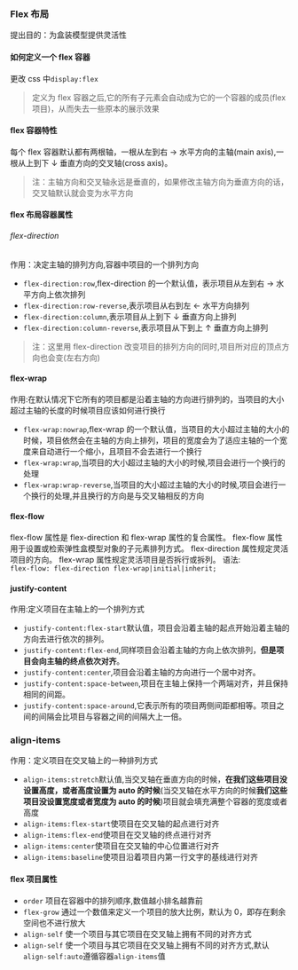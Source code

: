 ### Flex 布局

提出目的：为盒装模型提供灵活性

#### 如何定义一个 flex 容器

更改 css 中`display:flex`

> 定义为 flex 容器之后,它的所有子元素会自动成为它的一个容器的成员(flex 项目)，从而失去一些原本的展示效果

#### flex 容器特性

每个 flex 容器默认都有两根轴，一根从左到右 → 水平方向的主轴(main axis),一根从上到下 ↓ 垂直方向的交叉轴(cross axis)。

> 注：主轴方向和交叉轴永远是垂直的，如果修改主轴方向为垂直方向的话，交叉轴默认就会变为水平方向

#### flex 布局容器属性

###### flex-direction

作用：决定主轴的排列方向,容器中项目的一个排列方向

- `flex-direction:row`,flex-direction 的一个默认值，表示项目从左到右 → 水平方向上依次排列
- `flex-direction:row-reverse`,表示项目从右到左 ← 水平方向排列
- `flex-direction:column`,表示项目从上到下 ↓ 垂直方向上排列
- `flex-direction:column-reverse`,表示项目从下到上 ↑ 垂直方向上排列

> 注：这里用 flex-direction 改变项目的排列方向的同时,项目所对应的顶点方向也会变(左右方向)

#### flex-wrap

作用:在默认情况下它所有的项目都是沿着主轴的方向进行排列的，当项目的大小超过主轴的长度的时候项目应该如何进行换行

- `flex-wrap:nowrap`,flex-wrap 的一个默认值，当项目的大小超过主轴的大小的时候，项目依然会在主轴的方向上排列，项目的宽度会为了适应主轴的一个宽度来自动进行一个缩小，且项目不会去进行一个换行
- `flex-wrap:wrap`,当项目的大小超过主轴的大小的时候,项目会进行一个换行的处理
- `flex-wrap:wrap-reverse`,当项目的大小超过主轴的大小的时候,项目会进行一个换行的处理,并且换行的方向是与交叉轴相反的方向

#### flex-flow 
flex-flow 属性是 flex-direction 和 flex-wrap 属性的复合属性。
flex-flow 属性用于设置或检索弹性盒模型对象的子元素排列方式。
flex-direction 属性规定灵活项目的方向。
flex-wrap 属性规定灵活项目是否拆行或拆列。
语法:  
`flex-flow: flex-direction flex-wrap|initial|inherit;`

#### justify-content

作用:定义项目在主轴上的一个排列方式

- `justify-content:flex-start`默认值，项目会沿着主轴的起点开始沿着主轴的方向去进行依次的排列。
- `justify-content:flex-end`,同样项目会沿着主轴的方向上依次排列，**但是项目会向主轴的终点依次对齐**。
- `justify-content:center`,项目会沿着主轴的方向进行一个居中对齐。
- `justify-content:space-between`,项目在主轴上保持一个两端对齐，并且保持相同的间距。
- `justify-content:space-around`,它表示所有的项目两侧间距都相等。项目之间的间隔会比项目与容器之间的间隔大上一倍。

### align-items

作用：定义项目在交叉轴上的一种排列方式

- `align-items:stretch`默认值,当交叉轴在垂直方向的时候，**在我们这些项目没设置高度，或者高度设置为 auto 的时候**(当交叉轴在水平方向的时候**我们这些项目没设置宽度或者宽度为 auto 的时候**)项目就会填充满整个容器的宽度或者高度
- `align-items:flex-start`使项目在交叉轴的起点进行对齐
- `align-items:flex-end`使项目在交叉轴的终点进行对齐
- `align-items:center`使项目在交叉轴的中心位置进行对齐
- `align-items:baseline`使项目沿着项目内第一行文字的基线进行对齐

#### flex 项目属性

- `order` 项目在容器中的排列顺序,数值越小排名越靠前
- `flex-grow` 通过一个数值来定义一个项目的放大比例，默认为 0，即存在剩余空间也不进行放大
- `align-self` 使一个项目与其它项目在交叉轴上拥有不同的对齐方式
- `align-self` 使一个项目与其它项目在交叉轴上拥有不同的对齐方式,默认`align-self:auto`遵循容器`align-items`值
